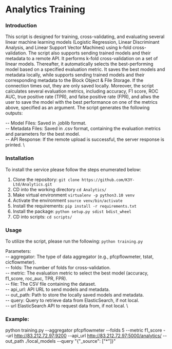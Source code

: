 # Analytics Training

### Introduction
This script is designed for training, cross-validating, and evaluating several linear machine learning models (Logistic Regression, Linear Discriminant Analysis, and Linear Support Vector Machines) using k-fold cross-validation. The script also supports sending trained models and their metadata to a remote API.
It performs k-fold cross-validation on a set of linear models. Thereafter, it automatically selects the best-performing model based on a specified evaluation metric.
It saves the best models and metadata locally, while supports sending trained models and their corresponding metadata to the Block Object & File Storage.
If the connection times out, they are only saved locally. Moreover, the script calculates several evaluation metrics, including accuracy, F1 score, ROC AUC, true positive rate (TPR), and false positive rate (FPR), and allws the user to save the model with the
best performance on one of the metrics above, specified as an argument. The script generates the following outputs:

-- Model Files: Saved in .joblib format. \
-- Metadata Files: Saved in .csv format, containing the evaluation metrics and parameters for the best model. \
-- API Response: If the remote upload is successful, the server response is printed. \

### Installation
To install the service please follow the steps enumerated below:
1. Clone the repository: ``git clone https://github.com/K3Y-Ltd/Analytics.git``
2. CD into the working directory ``cd Analytics/``
3. Make virtual environment ```virtualenv -p python3.10 venv```
4. Activate the environment ``source venv/bin/activate``
5. Install the requirements: ``pip install -r requirements.txt``
6. Install the package: ``python setup.py sdist bdist_wheel``
7. CD into scripts: ``cd scripts/``

### Usage
To utilize the script, please run the following:
```python training.py```

Parameters:\
-- aggregator: The type of data aggregator (e.g., pfcpflowmeter, tstat, cicflowmeter). \
-- folds: The number of folds for cross-validation. \
-- metric: The evaluation metric to select the best model (accuracy, f1_score, roc_auc, TPR, FPR). \
-- file: The CSV file containing the dataset. \
-- api_url: API URL to send models and metadata. \
-- out_path: Path to store the locally saved models and metadata. \
-- query: Query to retrieve data from ElasticSearch, if not local. \
-- url	ElasticSearch API to request data from, if not local. \

### Example:
python training.py --aggregator pfcpflowmeter --folds 5 --metric f1_score --url http://83.212.72.97:9200 --api_url http://83.212.72.97:5000/analytics/ --out_path ./local_models --query "{\"_source\": [\"*\"]}"

